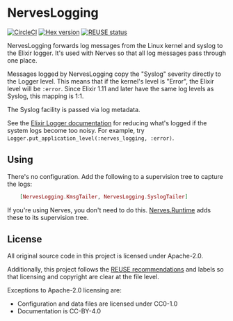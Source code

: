 # NervesLogging

[![CircleCI](https://circleci.com/gh/nerves-project/nerves_logging.svg?style=svg)](https://circleci.com/gh/nerves-project/nerves_logging)
[![Hex version](https://img.shields.io/hexpm/v/nerves_logging.svg "Hex version")](https://hex.pm/packages/nerves_logging)
[![REUSE status](https://api.reuse.software/badge/github.com/nerves-project/nerves_logging)](https://api.reuse.software/info/github.com/nerves-project/nerves_logging)

NervesLogging forwards log messages from the Linux kernel and syslog to the
Elixir logger. It's used with Nerves so that all log messages pass through one
place.

Messages logged by NervesLogging copy the "Syslog" severity directly to the
Logger level. This means that if the kernel's level is "Error", the Elixir level
will be `:error`. Since Elixir 1.11 and later have the same log levels as
Syslog, this mapping is 1:1.

The Syslog facility is passed via log metadata.

See the [Elixir Logger documentation](https://hexdocs.pm/logger/Logger.html) for
reducing what's logged if the system logs become too noisy. For example, try
`Logger.put_application_level(:nerves_logging, :error)`.

## Using

There's no configuration. Add the following to a supervision tree to capture the
logs:

```elixir
    [NervesLogging.KmsgTailer, NervesLogging.SyslogTailer]
```

If you're using Nerves, you don't need to do this.
[Nerves.Runtime](https://github.com/nerves-project/nerves_runtime) adds these to
its supervision tree.

## License

All original source code in this project is licensed under Apache-2.0.

Additionally, this project follows the [REUSE recommendations](https://reuse.software)
and labels so that licensing and copyright are clear at the file level.

Exceptions to Apache-2.0 licensing are:

* Configuration and data files are licensed under CC0-1.0
* Documentation is CC-BY-4.0
